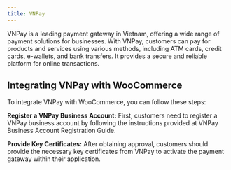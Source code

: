 ```yaml
---
title: VNPay
---
```


VNPay is a leading payment gateway in Vietnam, offering a wide range of payment solutions for businesses. With VNPay, customers can pay for products and services using various methods, including ATM cards, credit cards, e-wallets, and bank transfers. It provides a secure and reliable platform for online transactions.

## Integrating VNPay with WooCommerce

To integrate VNPay with WooCommerce, you can follow these steps:

**Register a VNPay Business Account:** First, customers need to register a VNPay business account by following the instructions provided at VNPay Business Account Registration Guide.

**Provide Key Certificates:** After obtaining approval, customers should provide the necessary key certificates from VNPay to activate the payment gateway within their application.
